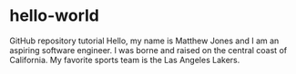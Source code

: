 # hello-world
GitHub repository tutorial
Hello, my name is Matthew Jones and I am an aspiring software engineer. I was borne and raised on the central coast of California. My favorite sports team is the Las Angeles Lakers. 
